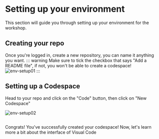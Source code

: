 # Setting up your environment
This section will guide you through setting up your environment for the workshop.
## Creating your repo
Once you're logged in, create a new repository, you can name it anything you want.
::: warning
Make sure to tick the checkbox that says "Add a README file", if not, you won't be able to create a codespace! ![env-setup01](/env-setup01.png)
:::
## Setting up a Codespace
Head to your repo and click on the "Code" button, then click on "New Codespace"

![env-setup02](/env-setup02.png)
##
Congrats! You've successfully created your codespace! Now, let's learn more a bit about the interface of Visual Code
